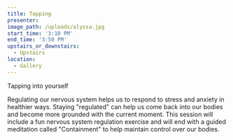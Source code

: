 ```yaml
---
title: Tapping
presenter:
image_path: /uploads/alyssa.jpg
start_time: '3:10 PM'
end_time: '3:50 PM'
upstairs_or_downstairs:
  - Upstairs
location:
  - Gallery
---
```


Tapping into yourself

Regulating our nervous system helps us to respond to stress and anxiety in healthier ways. Staying "regulated" can help us come back into our bodies and become more grounded with the current moment. This session will include a fun nervous system regulation exercise and will end with a guided meditation called "Containment" to help maintain control over our bodies.